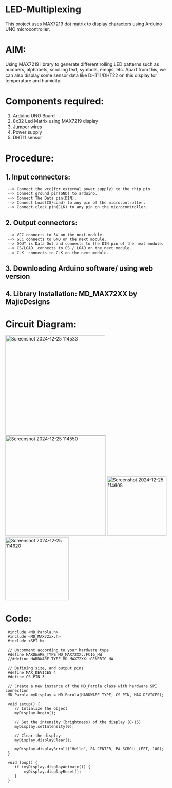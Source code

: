 # LED-Multiplexing
This project uses MAX7219 dot matrix to display characters using Arduino UNO microcontroller.

# AIM:
Using MAX7219 library to generate different rolling LED patterns such as numbers, alphabets, scrolling text, symbols, emojis, etc. Apart from this, we can also display some sensor data like DHT11/DHT22 on this display for temperature and humidity.

# Components required:
1.	Arduino UNO Board
2.	8x32 Led Matrix using MAX7219 display
3.	Jumper wires
4.	Power supply
5.	DHT11 sensor

# Procedure:
## 1. Input connectors:
     --> Connect the vcc(for external power supply) to the chip pin.
     --> Connect ground pin(GND) to arduino.
     --> Connect The Data pin(DIN).
     --> Connect Load(CS/Load) to any pin of the microcontroller.
     --> Connect clock pin(CLK) to any pin on the microcontroller.
## 2. Output connectors:
     --> VCC connects to 5V on the next module.
     --> GCC connects to GND on the next module.
     --> DOUT is Data Out and connects to the DIN pin of the next module.
     --> CS/LOAD  connects to CS / LOAD on the next module.
     --> CLK  connects to CLK on the next module.
## 3. Downloading Arduino software/ using web version
## 4. Library Installation: MD_MAX72XX by MajicDesigns

# Circuit Diagram:
     
<img width="311" alt="Screenshot 2024-12-25 114533" src="https://github.com/user-attachments/assets/1e1c77e2-8080-4386-8566-b416f6117546" />
<img width="313" alt="Screenshot 2024-12-25 114550" src="https://github.com/user-attachments/assets/0f7b1c64-072e-4754-a640-1b380813988b" />
<img width="185" alt="Screenshot 2024-12-25 114605" src="https://github.com/user-attachments/assets/83a5f1e5-4f16-40a5-a7a4-6199c13e08b6" />
<img width="197" alt="Screenshot 2024-12-25 114620" src="https://github.com/user-attachments/assets/80adbd47-4596-41a7-8f3b-ee1eeff47d47" />


# Code:
     #include <MD_Parola.h>
     #include <MD_MAX72xx.h>
     #include <SPI.h>
     
     // Uncomment according to your hardware type
     #define HARDWARE_TYPE MD_MAX72XX::FC16_HW
     //#define HARDWARE_TYPE MD_MAX72XX::GENERIC_HW
     
     // Defining size, and output pins
     #define MAX_DEVICES 4
     #define CS_PIN 3
     
     // Create a new instance of the MD_Parola class with hardware SPI connection
     MD_Parola myDisplay = MD_Parola(HARDWARE_TYPE, CS_PIN, MAX_DEVICES);
     
     void setup() {
     	// Intialize the object
     	myDisplay.begin();
     
     	// Set the intensity (brightness) of the display (0-15)
     	myDisplay.setIntensity(0);
     
     	// Clear the display
     	myDisplay.displayClear();
     
     	myDisplay.displayScroll("Hello", PA_CENTER, PA_SCROLL_LEFT, 100);
     }
     
     void loop() {
     	if (myDisplay.displayAnimate()) {
     		myDisplay.displayReset();
     	}
     }
